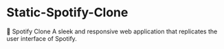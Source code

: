 # Static-Spotify-Clone
🎵 Spotify Clone A sleek and responsive web application that replicates the user interface of Spotify.
